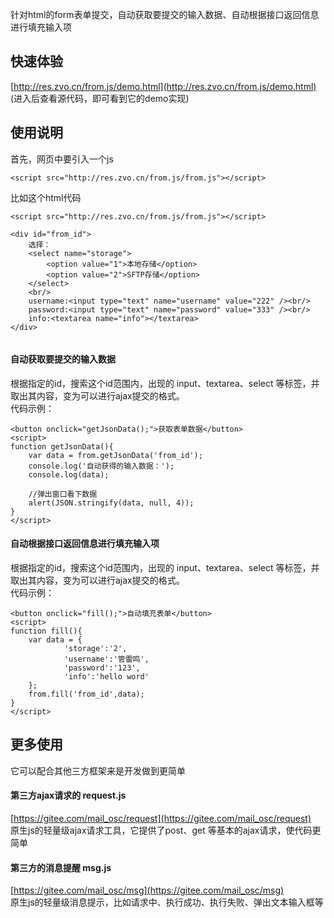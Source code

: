 针对html的form表单提交，自动获取要提交的输入数据、自动根据接口返回信息进行填充输入项

## 快速体验
[http://res.zvo.cn/from.js/demo.html](http://res.zvo.cn/from.js/demo.html)  
(进入后查看源代码，即可看到它的demo实现)

## 使用说明

首先，网页中要引入一个js  

````
<script src="http://res.zvo.cn/from.js/from.js"></script>
````

比如这个html代码

````
<script src="http://res.zvo.cn/from.js/from.js"></script>

<div id="from_id">
	选择：
	<select name="storage">
		<option value="1">本地存储</option>
		<option value="2">SFTP存储</option>
	</select>
	<br/>
	username:<input type="text" name="username" value="222" /><br/>
	password:<input type="text" name="password" value="333" /><br/>
	info:<textarea name="info"></textarea>
</div>
	
````

#### 自动获取要提交的输入数据

根据指定的id，搜索这个id范围内，出现的 input、textarea、select 等标签，并取出其内容，变为可以进行ajax提交的格式。  
代码示例：
````
<button onclick="getJsonData();">获取表单数据</button>
<script>
function getJsonData(){
	var data = from.getJsonData('from_id');
	console.log('自动获得的输入数据：');
	console.log(data);
	
	//弹出窗口看下数据
	alert(JSON.stringify(data, null, 4));
}
</script>
````



#### 自动根据接口返回信息进行填充输入项

根据指定的id，搜索这个id范围内，出现的 input、textarea、select 等标签，并取出其内容，变为可以进行ajax提交的格式。  
代码示例：
````
<button onclick="fill();">自动填充表单</button>
<script>
function fill(){
	var data = {
			'storage':'2',
			'username':'管雷鸣',
			'password':'123',
			'info':'hello word'
	};
	from.fill('from_id',data);
}
</script>
````

## 更多使用
它可以配合其他三方框架来是开发做到更简单
#### 第三方ajax请求的 request.js
[https://gitee.com/mail_osc/request](https://gitee.com/mail_osc/request)  
原生js的轻量级ajax请求工具，它提供了post、get 等基本的ajax请求，使代码更简单

#### 第三方的消息提醒 msg.js
[https://gitee.com/mail_osc/msg](https://gitee.com/mail_osc/msg)  
原生js的轻量级消息提示，比如请求中、执行成功、执行失败、弹出文本输入框等